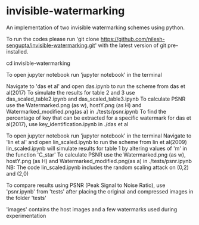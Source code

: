 # invisible-watermarking
An implementation of two invisible watermarking schemes using python.

To run the codes please run 'git clone https://github.com/nilesh-sengupta/invisible-watermarking.git' with the latest version of git pre-installed.

cd invisible-watermarking

To open jupyter notebook run 'jupyter notebook' in the terminal

Navigate to 'das et al' and open das.ipynb to run the scheme from das et al(2017)
To simulate the results for table 2 and 3 use das_scaled_table2.ipynb and das_scaled_table3.ipynb
To calculate PSNR use the Watermarked.png (as w), hostY.png (as H) and Watermarked_modified.png(as a) in ./tests/psnr.ipynb
To find the percentage of key that can be extracted for a specific watermark for das et al(2017), use key_identification.ipynb in ./das et al

To open jupyter notebook run 'jupyter notebook' in the terminal
Navigate to 'lin et al' and open lin_scaled.ipynb to run the scheme from lin et al(2009)
lin_scaled.ipynb will simulate results for table 1 by altering values of 'm' in the function 'C_star'
To calculate PSNR use the Watermarked.png (as w), hostY.png (as H) and Watermarked_modified.png(as a) in ./tests/psnr.ipynb
NB: The code lin_scaled.ipynb includes the random scaling attack on (0,2) and (2,0)

To compare results using PSNR (Peak Signal to Noise Ratio), use 'psnr.ipynb' from 'tests' after placing the original and compressed images in the folder 'tests'

'images' contains the host images and a few watermarks used during experimentation


